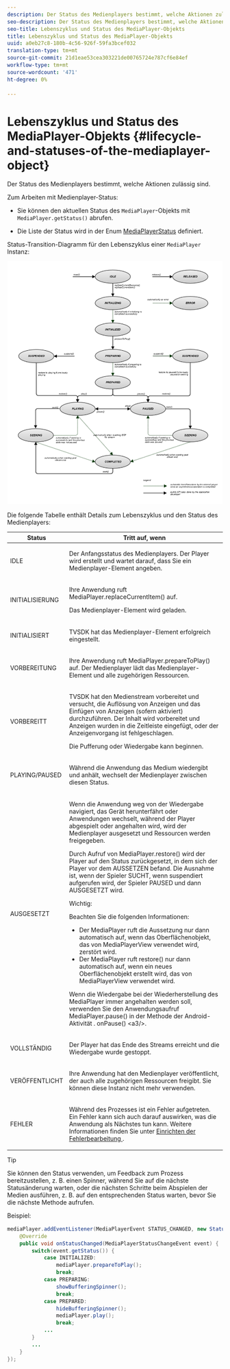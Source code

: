 ```yaml
---
description: Der Status des Medienplayers bestimmt, welche Aktionen zulässig sind.
seo-description: Der Status des Medienplayers bestimmt, welche Aktionen zulässig sind.
seo-title: Lebenszyklus und Status des MediaPlayer-Objekts
title: Lebenszyklus und Status des MediaPlayer-Objekts
uuid: a0eb27c8-180b-4c56-926f-59fa3bcef032
translation-type: tm+mt
source-git-commit: 21d1eae53cea303221de00765724e787cf6e84ef
workflow-type: tm+mt
source-wordcount: '471'
ht-degree: 0%

---
```



# Lebenszyklus und Status des MediaPlayer-Objekts {#lifecycle-and-statuses-of-the-mediaplayer-object}

Der Status des Medienplayers bestimmt, welche Aktionen zulässig sind.

Zum Arbeiten mit Medienplayer-Status:

* Sie können den aktuellen Status des `MediaPlayer`-Objekts mit `MediaPlayer.getStatus()` abrufen.

* Die Liste der Status wird in der Enum [MediaPlayerStatus](https://help.adobe.com/en_US/primetime/api/psdk/javadoc_2.7/com/adobe/mediacore/MediaPlayerStatus.html) definiert.

Status-Transition-Diagramm für den Lebenszyklus einer `MediaPlayer` Instanz:
<!--<a id="fig_A6425F24C7734DC681D992859D2A6743"></a>-->

![](assets/media_player_statuses.png)

Die folgende Tabelle enthält Details zum Lebenszyklus und den Status des Medienplayers:

<table id="table_82757A0043EB4AACA474E6B30326A6B7"> 
 <thead> 
  <tr> 
   <th colname="col1" class="entry"> Status </th> 
   <th colname="col2" class="entry"> Tritt auf, wenn </th> 
  </tr> 
 </thead>
 <tbody> 
  <tr> 
   <td colname="col1"> IDLE </td> 
   <td colname="col2"> <p>Der Anfangsstatus des Medienplayers. Der Player wird erstellt und wartet darauf, dass Sie ein Medienplayer-Element angeben. </p> </td> 
  </tr> 
  <tr> 
   <td colname="col1"> INITIALISIERUNG </td> 
   <td colname="col2"> <p>Ihre Anwendung ruft <span class="codeph"> MediaPlayer.replaceCurrentItem() </span> auf. </p> <p>Das Medienplayer-Element wird geladen. </p> </td> 
  </tr> 
  <tr> 
   <td colname="col1"> INITIALISIERT </td> 
   <td colname="col2"> <p>TVSDK hat das Medienplayer-Element erfolgreich eingestellt. </p> </td> 
  </tr> 
  <tr> 
   <td colname="col1"> VORBEREITUNG </td> 
   <td colname="col2"> <p>Ihre Anwendung ruft <span class="codeph"> MediaPlayer.prepareToPlay() </span> auf. Der Medienplayer lädt das Medienplayer-Element und alle zugehörigen Ressourcen. </p> </td> 
  </tr> 
  <tr> 
   <td colname="col1"> VORBEREITT </td> 
   <td colname="col2"> <p>TVSDK hat den Medienstream vorbereitet und versucht, die Auflösung von Anzeigen und das Einfügen von Anzeigen (sofern aktiviert) durchzuführen. Der Inhalt wird vorbereitet und Anzeigen wurden in die Zeitleiste eingefügt, oder der Anzeigenvorgang ist fehlgeschlagen. </p> <p>Die Pufferung oder Wiedergabe kann beginnen. </p> </td> 
  </tr> 
  <tr> 
   <td colname="col1"> PLAYING/PAUSED </td> 
   <td colname="col2"> <p>Während die Anwendung das Medium wiedergibt und anhält, wechselt der Medienplayer zwischen diesen Status. </p> </td> 
  </tr> 
  <tr> 
   <td colname="col1"> AUSGESETZT </td> 
   <td colname="col2"> <p>Wenn die Anwendung weg von der Wiedergabe navigiert, das Gerät herunterfährt oder Anwendungen wechselt, während der Player abgespielt oder angehalten wird, wird der Medienplayer ausgesetzt und Ressourcen werden freigegeben. </p> <p>Durch Aufruf von <span class="codeph"> MediaPlayer.restore() </span> wird der Player auf den Status zurückgesetzt, in dem sich der Player vor dem AUSSETZEN befand. Die Ausnahme ist, wenn der Spieler SUCHT, wenn suspendiert aufgerufen wird, der Spieler PAUSED und dann AUSGESETZT wird. </p> <p>Wichtig:  <p>Beachten Sie die folgenden Informationen: 
      <ul id="ul_1B21668994D1474AAA0BE839E0D69B00"> 
       <li id="li_08459A3AB03C45588D73FA162C27A56C">Der <span class="codeph"> MediaPlayer </span> ruft <span class="codeph"> die Aussetzung </span> nur dann automatisch auf, wenn das Oberflächenobjekt, das von <span class="codeph"> MediaPlayerView </span> verwendet wird, zerstört wird. </li> 
       <li id="li_B9926AA2E7B9441490F37D24AE2678A1">Der <span class="codeph"> MediaPlayer </span> ruft <span class="codeph"> restore() </span> nur dann automatisch auf, wenn ein neues Oberflächenobjekt erstellt wird, das von <span class="codeph"> MediaPlayerView </span> verwendet wird. </li> 
      </ul> </p> </p> <p>Wenn die Wiedergabe bei der Wiederherstellung des MediaPlayer immer angehalten werden soll, verwenden Sie den Anwendungsaufruf <span class="codeph"> MediaPlayer.pause() </span> in der Methode <span class="codeph"> der Android-Aktivität </span>. onPause() &lt;a3/&gt;. </p> </td> 
  </tr> 
  <tr> 
   <td colname="col1"> VOLLSTÄNDIG </td> 
   <td colname="col2"> <p>Der Player hat das Ende des Streams erreicht und die Wiedergabe wurde gestoppt. </p> </td> 
  </tr> 
  <tr> 
   <td colname="col1"> VERÖFFENTLICHT </td> 
   <td colname="col2"> <p>Ihre Anwendung hat den Medienplayer veröffentlicht, der auch alle zugehörigen Ressourcen freigibt. Sie können diese Instanz nicht mehr verwenden. </p> </td> 
  </tr> 
  <tr> 
   <td colname="col1"> FEHLER </td> 
   <td colname="col2"> <p>Während des Prozesses ist ein Fehler aufgetreten. Ein Fehler kann sich auch darauf auswirken, was die Anwendung als Nächstes tun kann. Weitere Informationen finden Sie unter <a href="../../../tvsdk-2.7-for-android/content-playback-options/t-psdk-android-2.7-error-handling-set-up.md#set-up-error-handling" format="dita" scope="local"> Einrichten der Fehlerbearbeitung </a>. </p> </td> 
  </tr> 
 </tbody> 
</table>

>[!TIP]
>
>Sie können den Status verwenden, um Feedback zum Prozess bereitzustellen, z. B. einen Spinner, während Sie auf die nächste Statusänderung warten, oder die nächsten Schritte beim Abspielen der Medien ausführen, z. B. auf den entsprechenden Status warten, bevor Sie die nächste Methode aufrufen.

Beispiel:

```java
mediaPlayer.addEventListener(MediaPlayerEvent STATUS_CHANGED, new StatusChangeEventListener() { 
    @Override  
    public void onStatusChanged(MediaPlayerStatusChangeEvent event) { 
        switch(event.getStatus()) { 
            case INITIALIZED: 
                mediaPlayer.prepareToPlay(); 
                break; 
            case PREPARING: 
                showBufferingSpinner(); 
                break; 
            case PREPARED: 
                hideBufferingSpinner(); 
                mediaPlayer.play(); 
                break; 
            ...                
        } 
        ... 
    } 
}); 
```


